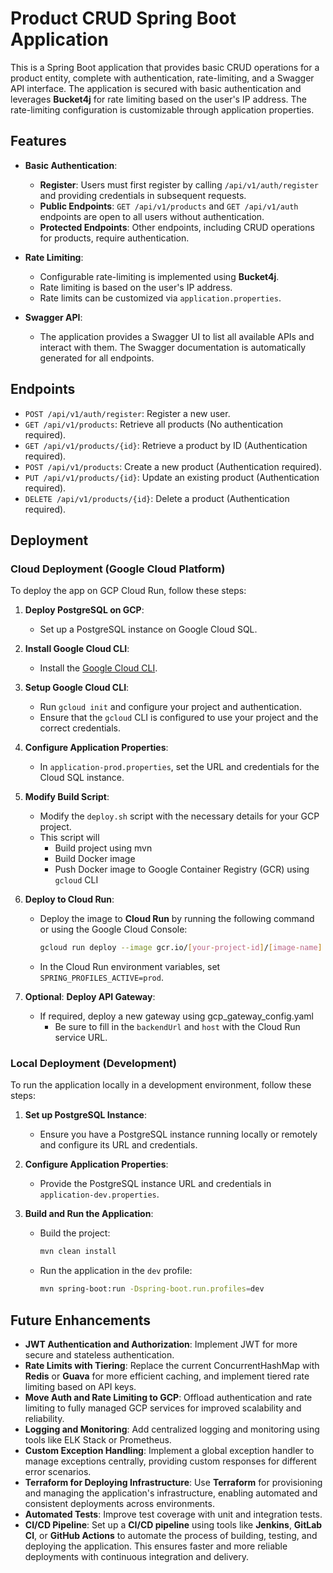 # Product CRUD Spring Boot Application

This is a Spring Boot application that provides basic CRUD operations for a product entity, complete with authentication, rate-limiting, and a Swagger API interface. The application is secured with basic authentication and leverages **Bucket4j** for rate limiting based on the user's IP address. The rate-limiting configuration is customizable through application properties.

## Features

- **Basic Authentication**:
    - **Register**: Users must first register by calling `/api/v1/auth/register` and providing credentials in subsequent requests.
    - **Public Endpoints**: `GET /api/v1/products` and `GET /api/v1/auth` endpoints are open to all users without authentication.
    - **Protected Endpoints**: Other endpoints, including CRUD operations for products, require authentication.

- **Rate Limiting**:
    - Configurable rate-limiting is implemented using **Bucket4j**.
    - Rate limiting is based on the user's IP address.
    - Rate limits can be customized via `application.properties`.

- **Swagger API**:
    - The application provides a Swagger UI to list all available APIs and interact with them. The Swagger documentation is automatically generated for all endpoints.

## Endpoints

- `POST /api/v1/auth/register`: Register a new user.
- `GET /api/v1/products`: Retrieve all products (No authentication required).
- `GET /api/v1/products/{id}`: Retrieve a product by ID (Authentication required).
- `POST /api/v1/products`: Create a new product (Authentication required).
- `PUT /api/v1/products/{id}`: Update an existing product (Authentication required).
- `DELETE /api/v1/products/{id}`: Delete a product (Authentication required).

## Deployment

### Cloud Deployment (Google Cloud Platform)

To deploy the app on GCP Cloud Run, follow these steps:

1. **Deploy PostgreSQL on GCP**:
    - Set up a PostgreSQL instance on Google Cloud SQL.

2. **Install Google Cloud CLI**:
    - Install the [Google Cloud CLI](https://cloud.google.com/sdk/docs/install).

3. **Setup Google Cloud CLI**:
    - Run `gcloud init` and configure your project and authentication.
    - Ensure that the `gcloud` CLI is configured to use your project and the correct credentials.

4. **Configure Application Properties**:
    - In `application-prod.properties`, set the URL and credentials for the Cloud SQL instance.

5. **Modify Build Script**:
    - Modify the `deploy.sh` script with the necessary details for your GCP project.
    - This script will
      - Build project using mvn
      - Build Docker image
      - Push Docker image to Google Container Registry (GCR) using `gcloud` CLI

6. **Deploy to Cloud Run**:
    - Deploy the image to **Cloud Run** by running the following command or using the Google Cloud Console:
      ```bash
      gcloud run deploy --image gcr.io/[your-project-id]/[image-name] --platform managed
      ```
    - In the Cloud Run environment variables, set `SPRING_PROFILES_ACTIVE=prod`.

7. **Optional**: **Deploy API Gateway**:
    - If required, deploy a new gateway using gcp_gateway_config.yaml
      - Be sure to fill in the `backendUrl` and `host` with the Cloud Run service URL.

### Local Deployment (Development)

To run the application locally in a development environment, follow these steps:

1. **Set up PostgreSQL Instance**:
    - Ensure you have a PostgreSQL instance running locally or remotely and configure its URL and credentials.

2. **Configure Application Properties**:
    - Provide the PostgreSQL instance URL and credentials in `application-dev.properties`.

3. **Build and Run the Application**:
    - Build the project:
      ```bash
      mvn clean install
      ```
    - Run the application in the `dev` profile:
      ```bash
      mvn spring-boot:run -Dspring-boot.run.profiles=dev
      ```

## Future Enhancements

- **JWT Authentication and Authorization**: Implement JWT for more secure and stateless authentication.
- **Rate Limits with Tiering**: Replace the current ConcurrentHashMap with **Redis** or **Guava** for more efficient caching, and implement tiered rate limiting based on API keys.
- **Move Auth and Rate Limiting to GCP**: Offload authentication and rate limiting to fully managed GCP services for improved scalability and reliability.
- **Logging and Monitoring**: Add centralized logging and monitoring using tools like ELK Stack or Prometheus.
- **Custom Exception Handling**: Implement a global exception handler to manage exceptions centrally, providing custom responses for different error scenarios.
- **Terraform for Deploying Infrastructure**: Use **Terraform** for provisioning and managing the application's infrastructure, enabling automated and consistent deployments across environments.
- **Automated Tests**: Improve test coverage with unit and integration tests.
- **CI/CD Pipeline**: Set up a **CI/CD pipeline** using tools like **Jenkins**, **GitLab CI**, or **GitHub Actions** to automate the process of building, testing, and deploying the application. This ensures faster and more reliable deployments with continuous integration and delivery.


